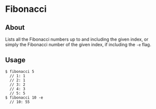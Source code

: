 # Fibonacci #

## About ##
Lists all the Fibonacci numbers up to and including the given index, or simply the Fibonacci number of the given index, if including the `-e` flag.

## Usage ##
    $ fibonacci 5
      // 1: 1
      // 2: 1
      // 3: 2
      // 4: 3
      // 5: 5
    $ fibonacci 10 -e
      // 10: 55

